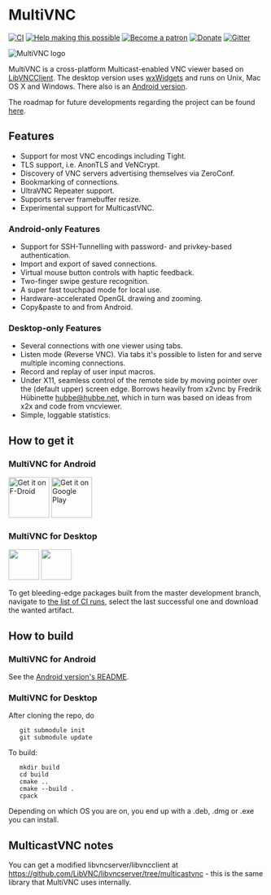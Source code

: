 
# MultiVNC

[![CI](https://github.com/bk138/multivnc/actions/workflows/ci.yml/badge.svg)](https://github.com/bk138/multivnc/actions/workflows/ci.yml)
[![Help making this possible](https://img.shields.io/badge/liberapay-donate-yellow.png)](https://liberapay.com/bk138/donate)
[![Become a patron](https://img.shields.io/badge/patreon-donate-yellow.svg)](https://www.patreon.com/bk138)
[![Donate](https://img.shields.io/badge/paypal-donate-yellow.png)](https://www.paypal.com/donate/?hosted_button_id=HKRTWKNKBKPKN)
[![Gitter](https://badges.gitter.im/multivnc/community.svg)](https://gitter.im/multivnc/community?utm_source=badge&utm_medium=badge&utm_campaign=pr-badge)

![MultiVNC logo](src/gui/res/net.christianbeier.MultiVNC.svg)

MultiVNC is a cross-platform Multicast-enabled VNC viewer based on
[LibVNCClient](https://github.com/LibVNC/libvncserver). The desktop version
uses [wxWidgets](https://www.wxwidgets.org/) and runs on Unix, Mac OS X and
Windows. There also is an [Android version](/android/).

The roadmap for future developments regarding the project can be found
[here](https://github.com/bk138/multivnc/projects).

## Features

* Support for most VNC encodings including Tight.
* TLS support, i.e. AnonTLS and VeNCrypt.
* Discovery of VNC servers advertising themselves via ZeroConf.
* Bookmarking of connections.
* UltraVNC Repeater support.
* Supports server framebuffer resize.
* Experimental support for MulticastVNC.

### Android-only Features

* Support for SSH-Tunnelling with password- and privkey-based authentication.
* Import and export of saved connections.
* Virtual mouse button controls with haptic feedback.
* Two-finger swipe gesture recognition.
* A super fast touchpad mode for local use.
* Hardware-accelerated OpenGL drawing and zooming.
* Copy&paste to and from Android.

### Desktop-only Features

* Several connections with one viewer using tabs.
* Listen mode (Reverse VNC). Via tabs it's possible to listen 
  for and serve multiple incoming connections.
* Record and replay of user input macros.
* Under X11, seamless control of the remote side by moving pointer over the
  (default upper) screen edge. Borrows heavily from x2vnc by
  Fredrik Hübinette <hubbe@hubbe.net>, which in turn was based on
  ideas from x2x and code from vncviewer.
* Simple, loggable statistics.  

## How to get it

### MultiVNC for Android
[<img src="https://fdroid.gitlab.io/artwork/badge/get-it-on.png"
     alt="Get it on F-Droid"
     height="80">](https://f-droid.org/packages/com.coboltforge.dontmind.multivnc/)
[<img src="https://play.google.com/intl/en_us/badges/images/generic/en-play-badge.png"
     alt="Get it on Google Play"
     height="80">](https://play.google.com/store/apps/details?id=com.coboltforge.dontmind.multivnc)

### MultiVNC for Desktop

[<img src="https://flathub.org/api/badge?svg" height="60" />](https://flathub.org/apps/details/net.christianbeier.MultiVNC)
[<img src="https://upload.wikimedia.org/wikipedia/commons/thumb/3/3c/Download_on_the_App_Store_Badge.svg/320px-Download_on_the_App_Store_Badge.svg.png" height="60" />](https://apps.apple.com/us/app/multivnc/id6738012997)

To get bleeding-edge packages built from the master development branch, navigate to
[the list of CI runs](https://github.com/bk138/multivnc/actions/workflows/ci.yml),
select the last successful one and download the wanted artifact.

## How to build

### MultiVNC for Android

See the [Android version's README](android/README.md).

### MultiVNC for Desktop

After cloning the repo, do

```
   git submodule init
   git submodule update
```

To build:

```
   mkdir build
   cd build
   cmake ..
   cmake --build .
   cpack
```

Depending on which OS you are on, you end up with a .deb, .dmg or .exe you can install.

## MulticastVNC notes

You can get a modified libvncserver/libvncclient at
https://github.com/LibVNC/libvncserver/tree/multicastvnc -
this is the same library that MultiVNC uses internally.
